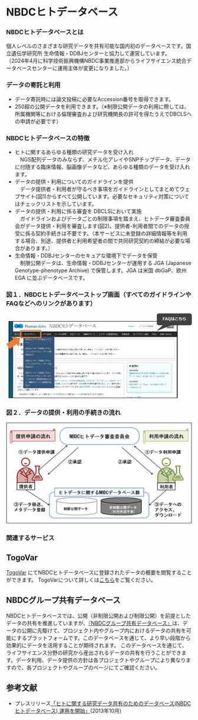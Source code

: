 # NBDCヒトデータベース
 

### NBDCヒトデータベースとは
個人レベルのさまざまな研究データを共有可能な国内初のデータベースです。国立遺伝学研究所 生命情報・DDBJセンターと協力して運営しています。<br />
（2024年4月に科学技術振興機構NBDC事業推進部からライフサイエンス統合データベースセンターに運用主体が変更になりました。）


### データの寄託と利用
* データ寄託時には論文投稿に必要なAccession番号を取得できます。
* 250超の公開データを利用できます。（※制限公開データの利用に際しては、所属機関等における倫理審査および研究機関長の許可を得たうえでDBCLSへの申請が必要です）


### NBDCヒトデータベースの特徴
* ヒトに関するあらゆる種類の研究データを受け入れ<br />
　NGS配列データのみならず、メチル化アレイやSNPチップデータ、データに付随する臨床情報、脳画像データなど、あらゆる種類のデータを受け入れます。
* データの提供・利用についてのガイドラインを提供<br />
　データ提供者・利用者が守るべき事項をガイドラインとしてまとめてウェブサイト(図1)からすべて公開しています。必要なセキュリティ対策についてはチェックリストを示しています。
* データの提供・利用に係る審査を DBCLSにおいて実施<br />
　ガイドラインおよびデータごとの制限事項を踏まえ、ヒトデータ審査委員会がデータ提供・利用を審査します(図2)。提供者-利用者間でのデータの授受に係る契約手続きは不要です。（本サービスに未登録の詳細情報等を利用する場合、別途、提供者と利用希望者の間で共同研究契約の締結が必要な場合があります。）
* 生命情報・DDBJセンターのセキュアな環境下でデータを保管<br />
　制限公開データは、生命情報・DDBJセンターが運用する JGA (Japanese Genotype-phenotype Archive) で保管します。JGA は米国 dbGaP、欧州 EGA に並ぶデータベースです。


### 図１．NBDCヒトデータベーストップ画面（すべてのガイドラインやFAQなどへのリンクがあります）

![Fig-1](https://raw.githubusercontent.com/dbcls/website/master/services/images/HumanDB_fig1_ja.png)



### 図２．データの提供・利用の手続きの流れ

![Fig-2](https://raw.githubusercontent.com/dbcls/website/master/services/images/HumanDB_fig2_ja.png)


### 関連するサービス

## TogoVar
[TogoVar](https://togovar.org) にてNBDCヒトデータベースに登録されたデータの概要を閲覧することができます。
TogoVarについて詳しくは[こちら](https://dbcls.rois.ac.jp/services.html#TogoVar)をご覧ください。


## NBDCグループ共有データベース

NBDCヒトデータベースでは、公開（非制限公開および制限公開）を前提としたデータの共有を推進していますが、[『NBDCグループ共有データベース』](https://gr-sharingdbs.dbcls.jp/)は、データの公開に先駆けて、プロジェクト内やグループ内におけるデータの共有を可能にするプラットフォームです。このデータベースを通じて、より早い段階から効果的にデータを活用することが期待されます。
このデータベースを通じて、ライフサイエンス分野の研究から産出されるデータの共有を行うことができます。データ利用、データ提供の方針は各プロジェクトやグループにより異なりますので、各プロジェクトやグループのページにてご確認ください。

## 参考文献

* プレスリリース[「ヒトに関する研究データ共有のためのデータベース(NBDCヒトデータベース) 運用を開始」](https://www.jst.go.jp/pr/announce/20131001-3/)(2013年10月) 

<!--:-->
